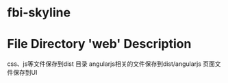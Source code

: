 # fbi-skyline
# File Directory 'web' Description

css、js等文件保存到dist 目录
angularjs相关的文件保存到dist/angularjs
页面文件保存到UI
